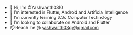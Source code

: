 - 👋 Hi, I’m @Yashwanth0310
- 👀 I’m interested in Flutter, Android and Artificial Intelligence
- 🌱 I’m currently learning B.Sc Computer Technology
- 💞️ I’m looking to collaborate on Android and Flutter
- 📫 Reach me @ yashwanth03gy@gmail.com 

<!---
Yashwanth0310/Yashwanth0310 is a ✨ special ✨ repository because its `README.md` (this file) appears on your GitHub profile.
You can click the Preview link to take a look at your changes.
--->

